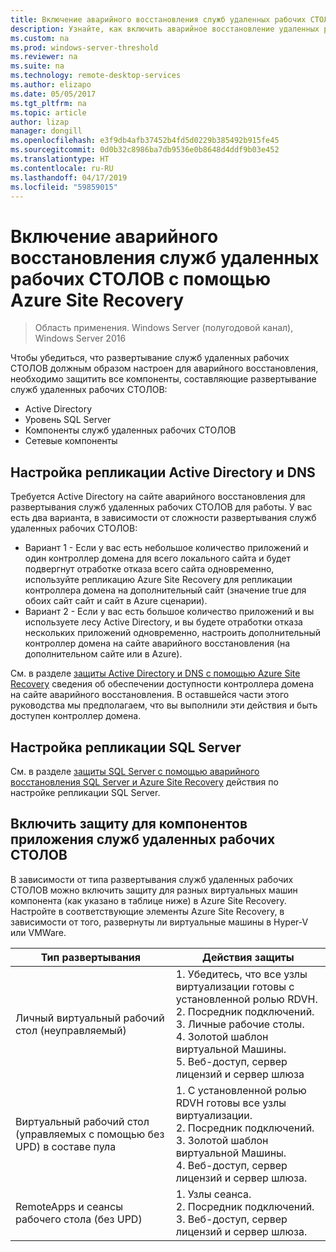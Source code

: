 ```yaml
---
title: Включение аварийного восстановления служб удаленных рабочих СТОЛОВ с помощью Azure Site Recovery
description: Узнайте, как включить аварийное восстановление удаленных рабочих СТОЛОВ с помощью Azure Site Recovery.
ms.custom: na
ms.prod: windows-server-threshold
ms.reviewer: na
ms.suite: na
ms.technology: remote-desktop-services
ms.author: elizapo
ms.date: 05/05/2017
ms.tgt_pltfrm: na
ms.topic: article
author: lizap
manager: dongill
ms.openlocfilehash: e3f9db4afb37452b4fd5d0229b385492b915fe45
ms.sourcegitcommit: 0d0b32c8986ba7db9536e0b8648d4ddf9b03e452
ms.translationtype: HT
ms.contentlocale: ru-RU
ms.lasthandoff: 04/17/2019
ms.locfileid: "59859015"
---
```

# <a name="enable-disaster-recovery-of-rds-using-azure-site-recovery"></a>Включение аварийного восстановления служб удаленных рабочих СТОЛОВ с помощью Azure Site Recovery

>Область применения. Windows Server (полугодовой канал), Windows Server 2016

Чтобы убедиться, что развертывание служб удаленных рабочих СТОЛОВ должным образом настроен для аварийного восстановления, необходимо защитить все компоненты, составляющие развертывание служб удаленных рабочих СТОЛОВ:

- Active Directory
- Уровень SQL Server
- Компоненты служб удаленных рабочих СТОЛОВ
- Сетевые компоненты
 
## <a name="configure-active-directory-and-dns-replication"></a>Настройка репликации Active Directory и DNS

Требуется Active Directory на сайте аварийного восстановления для развертывания служб удаленных рабочих СТОЛОВ для работы. У вас есть два варианта, в зависимости от сложности развертывания служб удаленных рабочих СТОЛОВ:

- Вариант 1 - Если у вас есть небольшое количество приложений и один контроллер домена для всего локального сайта и будет подвергнут отработке отказа всего сайта одновременно, используйте репликацию Azure Site Recovery для репликации контроллера домена на дополнительный сайт (значение true для обоих сайт сайт и сайт в Azure сценарии).
- Вариант 2 - Если у вас есть большое количество приложений и вы используете лесу Active Directory, и вы будете отработки отказа нескольких приложений одновременно, настроить дополнительный контроллер домена на сайте аварийного восстановления (на дополнительном сайте или в Azure).

См. в разделе [защиты Active Directory и DNS с помощью Azure Site Recovery](/azure/site-recovery/site-recovery-active-directory) сведения об обеспечении доступности контроллера домена на сайте аварийного восстановления. В оставшейся части этого руководства мы предполагаем, что вы выполнили эти действия и быть доступен контроллер домена.

## <a name="set-up-sql-server-replication"></a>Настройка репликации SQL Server

См. в разделе [защиты SQL Server с помощью аварийного восстановления SQL Server и Azure Site Recovery](/azure/site-recovery/site-recovery-sql) действия по настройке репликации SQL Server.

## <a name="enable-protection-for-the-rds-application-components"></a>Включить защиту для компонентов приложения служб удаленных рабочих СТОЛОВ

В зависимости от типа развертывания служб удаленных рабочих СТОЛОВ можно включить защиту для разных виртуальных машин компонента (как указано в таблице ниже) в Azure Site Recovery. Настройте в соответствующие элементы Azure Site Recovery, в зависимости от того, развернуты ли виртуальные машины в Hyper-V или VMWare.

| Тип развертывания                              | Действия защиты                                                                                                                                                                                      |
|----------------------------------------------|-------------------------------------------------------------------------------------------------------------------------------------------------------------------------------------------------------|
| Личный виртуальный рабочий стол (неуправляемый)         |  1. Убедитесь, что все узлы виртуализации готовы с установленной ролью RDVH.    </br>2. Посредник подключений.  </br>3. Личные рабочие столы. </br>4. Золотой шаблон виртуальной Машины. </br>5. Веб-доступ, сервер лицензий и сервер шлюза |
| Виртуальный рабочий стол (управляемых с помощью без UPD) в составе пула |  1. С установленной ролью RDVH готовы все узлы виртуализации.  </br>2. Посредник подключений.  </br>3. Золотой шаблон виртуальной Машины. </br>4. Веб-доступ, сервер лицензий и сервер шлюза.                                  |
| RemoteApps и сеансы рабочего стола (без UPD)     |  1. Узлы сеанса.  </br>2. Посредник подключений. </br>3. Веб-доступ, сервер лицензий и сервер шлюза.                                                                                                          |                                                                                                                                      |

